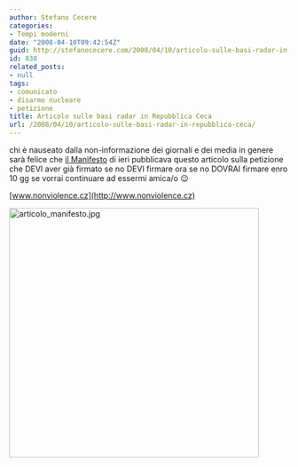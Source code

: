 ```yaml
---
author: Stefano Cecere
categories:
- Tempi moderni
date: "2008-04-10T09:42:54Z"
guid: http://stefanocecere.com/2008/04/10/articolo-sulle-basi-radar-in-repubblica-ceca/
id: 838
related_posts:
- null
tags:
- comunicato
- disarmo nucleare
- petizione
title: Articolo sulle basi radar in Repubblica Ceca
url: /2008/04/10/articolo-sulle-basi-radar-in-repubblica-ceca/
---
```


chi è nauseato dalla non-informazione dei giornali e dei media in genere sarà felice che [il Manifesto](http://www.ilmanifesto.it) di ieri pubblicava questo articolo sulla petizione che DEVI aver già firmato se no DEVI firmare ora se no DOVRAI firmare enro 10 gg se vorrai continuare ad essermi amica/o 😉

[www.nonviolence.cz](http://www.nonviolence.cz)

[<img src='http://stefanocecere.com/wp-content/uploads/sites/3/2008/04/articolo_manifesto.jpg' alt='articolo_manifesto.jpg' height="450" />](http://stefanocecere.com/wp-content/uploads/sites/3/2008/04/articolo_manifesto.jpg "articolo_manifesto.jpg")